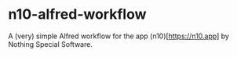# n10-alfred-workflow
A (very) simple Alfred workflow for the app (n10)[https://n10.app] by Nothing Special Software.
